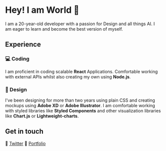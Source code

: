 # Hey! I am World 👋

I am a 20-year-old developer with a passion for Design and all things AI. I am eager to learn and become the best version of myself.

## Experience

### 💻 Coding

I am proficient in coding scalable **React** Applications. Comfortable working with external APIs whilst also creating my own using **Node.js**. 

### 🎨 Design

I've been designing for more than two years using plain CSS and creating mockups using **Adobe XD** or **Adobe Illustrator**. I am comfortable working with styled libraries like **Styled Components** and other visualization libraries like **Chart.js** or **Lightweight-charts**.

## Get in touch

🔗 [Twitter](https://twitter.com/worldlessworld)
🔗 [Portfolio](https://www.worldlessworld.io/)

